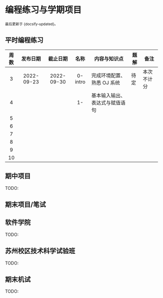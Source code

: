 # 编程练习与学期项目

<small>最后更新于 {docsify-updated}。</small>

## 平时编程练习

| 周数  |  发布日期  |  截止日期  |  名称   | 内容与知识点                   | 题解 | 备注       |
| :---: | :--------: | :--------: | :-----: | ------------------------------ | ---- | ---------- |
|   3   | 2022-09-23 | 2022-09-30 | 0-intro | 完成环境配置、熟悉 OJ 系统     | 待定 | 本次不计分 |
|   4   |            |            |   1-    | 基本输入输出、表达式与赋值语句 |      |            |
|   5   |            |            |         |                                |      |            |
|   6   |            |            |         |                                |      |            |
|   7   |            |            |         |                                |      |            |
|   8   |            |            |         |                                |      |            |
|   9   |            |            |         |                                |      |            |
|  10   |            |            |         |                                |      |            |

## 期中项目

TODO:

## 期末项目/笔试

<!-- tabs:start -->
## **软件学院**

TODO:

## **苏州校区技术科学试验班**

TODO:

<!-- tabs:end -->

## 期末机试

TODO: